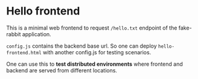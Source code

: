 # Hello frontend

This is a minimal web frontend to request `/hello.txt` endpoint of the fake-rabbit application.

`config.js` contains the backend base url. So one can deploy `hello-frontend.html` with another config.js for testing scenarios.

One can use this to **test distributed environments** where frontend and backend are served from different locations.
